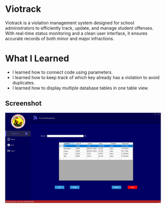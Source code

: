 # Viotrack
Viotrack is a violation management system designed for school administrators to efficiently track, update, and manage student offenses. With real-time status monitoring and a clean user interface, it ensures accurate records of both minor and major infractions.

# What I Learned
- I learned how to connect code using parameters.
- I learned how to keep track of which key already has a violation to avoid duplicates.
- I learned how to display multiple database tables in one table view.

## Screenshot
![Viotrack Screenshot](scr2.png)
